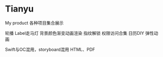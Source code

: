 # Tianyu
My product
各种项目集合展示

轮播
Label走马灯
背景颜色渐变动画渲染
指纹解锁
权限访问合集
日历DIY
弹性动画


Swift与OC混用，storyboard混用
HTML、PDF


